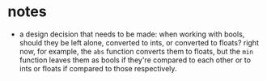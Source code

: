 # notes

- a design decision that needs to be made: when working with bools, should they be left alone, converted to ints, or converted to floats? right now, for example, the `abs` function converts them to floats, but the `min` function leaves them as bools if they're compared to each other or to ints or floats if compared to those respectively.
